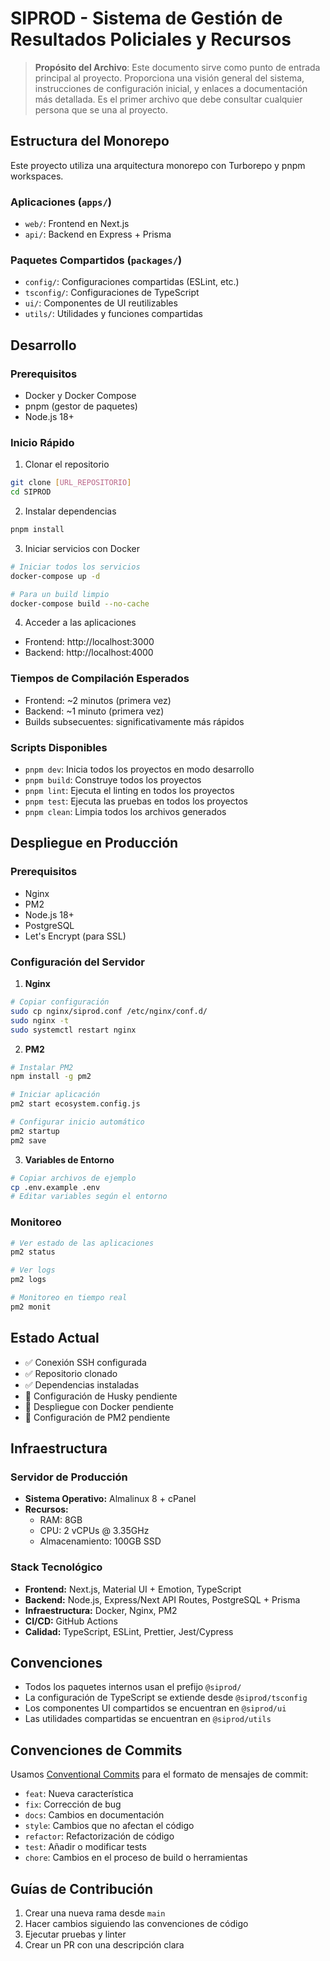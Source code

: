 # SIPROD - Sistema de Gestión de Resultados Policiales y Recursos

> **Propósito del Archivo**: Este documento sirve como punto de entrada principal al proyecto. Proporciona una visión general del sistema, instrucciones de configuración inicial, y enlaces a documentación más detallada. Es el primer archivo que debe consultar cualquier persona que se una al proyecto.

## Estructura del Monorepo

Este proyecto utiliza una arquitectura monorepo con Turborepo y pnpm workspaces.

### Aplicaciones (`apps/`)

- `web/`: Frontend en Next.js
- `api/`: Backend en Express + Prisma

### Paquetes Compartidos (`packages/`)

- `config/`: Configuraciones compartidas (ESLint, etc.)
- `tsconfig/`: Configuraciones de TypeScript
- `ui/`: Componentes de UI reutilizables
- `utils/`: Utilidades y funciones compartidas

## Desarrollo

### Prerequisitos

- Docker y Docker Compose
- pnpm (gestor de paquetes)
- Node.js 18+

### Inicio Rápido

1. Clonar el repositorio
```bash
git clone [URL_REPOSITORIO]
cd SIPROD
```

2. Instalar dependencias
```bash
pnpm install
```

3. Iniciar servicios con Docker
```bash
# Iniciar todos los servicios
docker-compose up -d

# Para un build limpio
docker-compose build --no-cache
```

4. Acceder a las aplicaciones
- Frontend: http://localhost:3000
- Backend: http://localhost:4000

### Tiempos de Compilación Esperados
- Frontend: ~2 minutos (primera vez)
- Backend: ~1 minuto (primera vez)
- Builds subsecuentes: significativamente más rápidos

### Scripts Disponibles

- `pnpm dev`: Inicia todos los proyectos en modo desarrollo
- `pnpm build`: Construye todos los proyectos
- `pnpm lint`: Ejecuta el linting en todos los proyectos
- `pnpm test`: Ejecuta las pruebas en todos los proyectos
- `pnpm clean`: Limpia todos los archivos generados

## Despliegue en Producción

### Prerequisitos
- Nginx
- PM2
- Node.js 18+
- PostgreSQL
- Let's Encrypt (para SSL)

### Configuración del Servidor

1. **Nginx**
```bash
# Copiar configuración
sudo cp nginx/siprod.conf /etc/nginx/conf.d/
sudo nginx -t
sudo systemctl restart nginx
```

2. **PM2**
```bash
# Instalar PM2
npm install -g pm2

# Iniciar aplicación
pm2 start ecosystem.config.js

# Configurar inicio automático
pm2 startup
pm2 save
```

3. **Variables de Entorno**
```bash
# Copiar archivos de ejemplo
cp .env.example .env
# Editar variables según el entorno
```

### Monitoreo
```bash
# Ver estado de las aplicaciones
pm2 status

# Ver logs
pm2 logs

# Monitoreo en tiempo real
pm2 monit
```

## Estado Actual
- ✅ Conexión SSH configurada
- ✅ Repositorio clonado
- ✅ Dependencias instaladas
- 🔄 Configuración de Husky pendiente
- 🔄 Despliegue con Docker pendiente
- 🔄 Configuración de PM2 pendiente

## Infraestructura

### Servidor de Producción
- **Sistema Operativo:** Almalinux 8 + cPanel
- **Recursos:**
  - RAM: 8GB
  - CPU: 2 vCPUs @ 3.35GHz
  - Almacenamiento: 100GB SSD

### Stack Tecnológico
- **Frontend:** Next.js, Material UI + Emotion, TypeScript
- **Backend:** Node.js, Express/Next API Routes, PostgreSQL + Prisma
- **Infraestructura:** Docker, Nginx, PM2
- **CI/CD:** GitHub Actions
- **Calidad:** TypeScript, ESLint, Prettier, Jest/Cypress

## Convenciones

- Todos los paquetes internos usan el prefijo `@siprod/`
- La configuración de TypeScript se extiende desde `@siprod/tsconfig`
- Los componentes UI compartidos se encuentran en `@siprod/ui`
- Las utilidades compartidas se encuentran en `@siprod/utils`

## Convenciones de Commits

Usamos [Conventional Commits](https://www.conventionalcommits.org/) para el formato de mensajes de commit:

- `feat`: Nueva característica
- `fix`: Corrección de bug
- `docs`: Cambios en documentación
- `style`: Cambios que no afectan el código
- `refactor`: Refactorización de código
- `test`: Añadir o modificar tests
- `chore`: Cambios en el proceso de build o herramientas

## Guías de Contribución

1. Crear una nueva rama desde `main`
2. Hacer cambios siguiendo las convenciones de código
3. Ejecutar pruebas y linter
4. Crear un PR con una descripción clara
